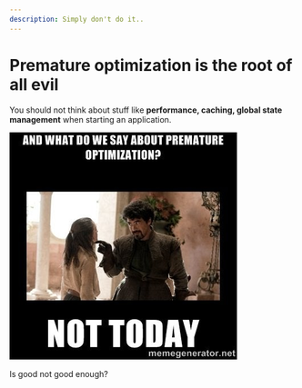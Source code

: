 ```yaml
---
description: Simply don't do it..
---
```


# Premature optimization is the root of all evil

You should not think about stuff like **performance, caching, global state management** when starting an application.

![](.gitbook/assets/i5zmo82jtriw2ygj53i0lsmsd-ddaekofxhujgo2qng.jpg)

Is good not good enough?

